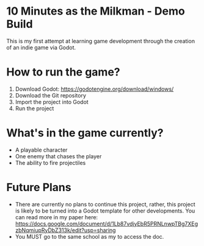 # 10 Minutes as the Milkman - Demo Build

This is my first attempt at learning game development through the creation of an indie game via Godot.

# How to run the game?

1. Download Godot: https://godotengine.org/download/windows/
2. Download the Git repository
3. Import the project into Godot
4. Run the project

# What's in the game currently?

- A playable character
- One enemy that chases the player
- The ability to fire projectiles

# Future Plans

- There are currently no plans to continue this project, rather, this project is likely to be turned into a Godot template for other developments. You can read more in my paper here: https://docs.google.com/document/d/1Lb87vdjyEbR5PRNLnwpTBg7XEgzbNqmiupRyDbZ313k/edit?usp=sharing
- You MUST go to the same school as my to access the doc.
